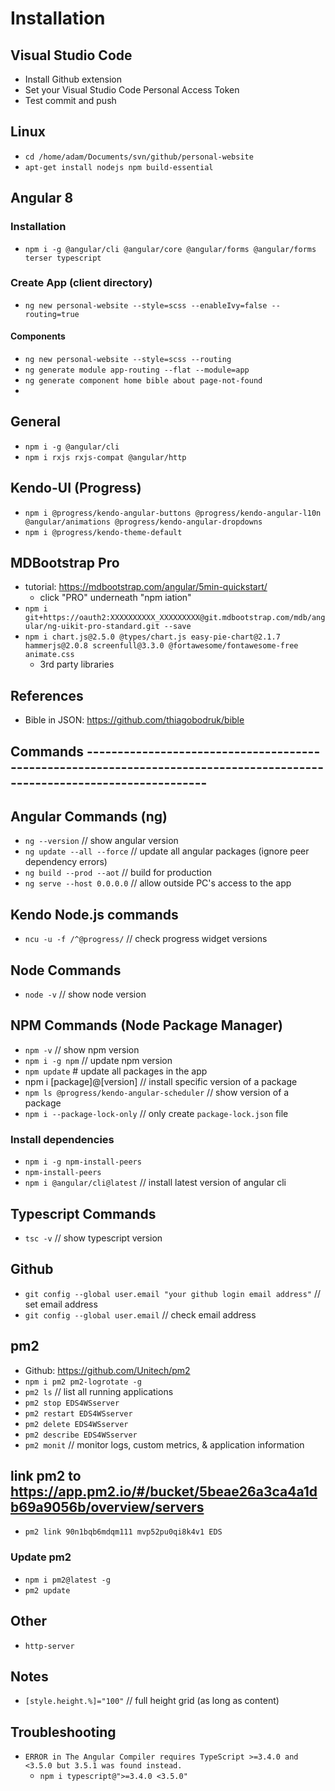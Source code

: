 # Installation

## Visual Studio Code

- Install Github extension
- Set your Visual Studio Code Personal Access Token
- Test commit and push

## Linux

- `cd /home/adam/Documents/svn/github/personal-website`
- `apt-get install nodejs npm build-essential`

## Angular 8

### Installation

- `npm i -g @angular/cli @angular/core @angular/forms @angular/forms terser typescript`

### Create App (client directory)

- `ng new personal-website --style=scss --enableIvy=false --routing=true`
  
#### Components

- `ng new personal-website --style=scss --routing`
- `ng generate module app-routing --flat --module=app`
- `ng generate component home bible about page-not-found`
- 

## General

- `npm i -g @angular/cli`
- `npm i rxjs rxjs-compat @angular/http`

## Kendo-UI (Progress)

- `npm i @progress/kendo-angular-buttons @progress/kendo-angular-l10n @angular/animations @progress/kendo-angular-dropdowns`
- `npm i @progress/kendo-theme-default`

## MDBootstrap Pro

- tutorial: <https://mdbootstrap.com/angular/5min-quickstart/>
  - click "PRO" underneath "npm iation"
- `npm i git+https://oauth2:XXXXXXXXXX_XXXXXXXXX@git.mdbootstrap.com/mdb/angular/ng-uikit-pro-standard.git --save`
- `npm i chart.js@2.5.0 @types/chart.js easy-pie-chart@2.1.7 hammerjs@2.0.8 screenfull@3.3.0 @fortawesome/fontawesome-free animate.css`
  - 3rd party libraries

## References

- Bible in JSON: <https://github.com/thiagobodruk/bible>

## Commands -------------------------------------------------------------------------------------------------------------------------

## Angular Commands (ng)

- `ng --version`    // show angular version
- `ng update --all --force` // update all angular packages (ignore peer dependency errors)
- `ng build --prod --aot`   // build for production
- `ng serve --host 0.0.0.0` // allow outside PC's access to the app

## Kendo Node.js commands

- `ncu -u -f /^@progress/`  // check progress widget versions

## Node Commands

- `node -v` // show node version

## NPM Commands (Node Package Manager)

- `npm -v`  // show npm version
- `npm i -g npm`  // update npm version
- `npm update`  # update all packages in the app
- npm i [package]@[version]   // install specific version of a package
- `npm ls @progress/kendo-angular-scheduler`  // show version of a package
- `npm i --package-lock-only` // only create `package-lock.json` file

### Install dependencies

- `npm i -g npm-install-peers`
- `npm-install-peers`
- `npm i @angular/cli@latest`  // install latest version of angular cli

## Typescript Commands

- `tsc -v`  // show typescript version

## Github

- `git config --global user.email "your github login email address"`  // set email address
- `git config --global user.email`  // check email address

## pm2

- Github: <https://github.com/Unitech/pm2>
- `npm i pm2 pm2-logrotate -g`
- `pm2 ls`  // list all running applications
- `pm2 stop EDS4WSserver`
- `pm2 restart EDS4WSserver`
- `pm2 delete EDS4WSserver`
- `pm2 describe EDS4WSserver`
- `pm2 monit`   // monitor logs, custom metrics, & application information

## link pm2 to <https://app.pm2.io/#/bucket/5beae26a3ca4a1db69a9056b/overview/servers>

- `pm2 link 90n1bqb6mdqm111 mvp52pu0qi8k4v1 EDS`

### Update pm2

- `npm i pm2@latest -g`
- `pm2 update`

## Other

- `http-server`

## Notes

- `[style.height.%]="100"`  // full height grid (as long as content)

## Troubleshooting

- `ERROR in The Angular Compiler requires TypeScript >=3.4.0 and <3.5.0 but 3.5.1 was found instead.`
  - `npm i typescript@">=3.4.0 <3.5.0"`
